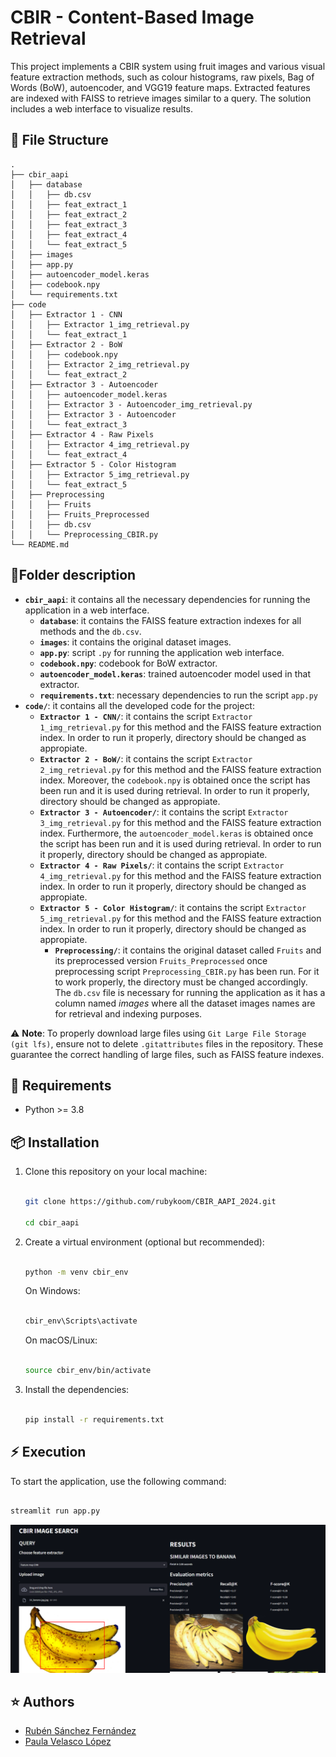 # CBIR - Content-Based Image Retrieval

This project implements a CBIR system using fruit images and various visual feature extraction methods, such as colour histograms, raw pixels, Bag of Words (BoW), autoencoder, and VGG19 feature maps. Extracted features are indexed with FAISS to retrieve images similar to a query. The solution includes a web interface to visualize results.

##  :file_folder: File Structure
```
.
├── cbir_aapi
│   ├── database
│   │   ├── db.csv
│   │   ├── feat_extract_1
│   │   ├── feat_extract_2
│   │   ├── feat_extract_3
│   │   ├── feat_extract_4
│   │   └── feat_extract_5
│   ├── images
│   ├── app.py
│   ├── autoencoder_model.keras
│   ├── codebook.npy
│   └── requirements.txt
├── code
│   ├── Extractor 1 - CNN
│   │   ├── Extractor 1_img_retrieval.py
│   │   └── feat_extract_1
│   ├── Extractor 2 - BoW
│   │   ├── codebook.npy
│   │   ├── Extractor 2_img_retrieval.py
│   │   └── feat_extract_2
│   ├── Extractor 3 - Autoencoder
│   │   ├── autoencoder_model.keras
│   │   ├── Extractor 3 - Autoencoder_img_retrieval.py
│   │   ├── Extractor 3 - Autoencoder
│   │   └── feat_extract_3
│   ├── Extractor 4 - Raw Pixels
│   │   ├── Extractor 4_img_retrieval.py
│   │   └── feat_extract_4
│   ├── Extractor 5 - Color Histogram
│   │   ├── Extractor 5_img_retrieval.py
│   │   └── feat_extract_5
│   ├── Preprocessing
│   │   ├── Fruits
│   │   ├── Fruits_Preprocessed
│   │   ├── db.csv
│   │   └── Preprocessing_CBIR.py
└── README.md
```

## :page_facing_up:Folder description
 - **`cbir_aapi`**: it contains all the necessary dependencies for running the application in a web interface.
	- **`database`**:  it contains the FAISS feature extraction indexes for all methods and the `db.csv`.
	- **`images`**:  it contains the original dataset images.
	- **`app.py`**:  script `.py` for running the application web interface.
	- **`codebook.npy`**:  codebook for BoW extractor.
	- **`autoencoder_model.keras`**:  trained autoencoder model used in that extractor.
	- **`requirements.txt`**: necessary dependencies to run the script `app.py`
 - **`code/`**: it contains all the developed code for the project:
	- **`Extractor 1 - CNN/`**:  it contains the script `Extractor 1_img_retrieval.py` for this method and the FAISS feature extraction index. In order to run it properly, directory should be changed as appropiate.	
	- **`Extractor 2 - BoW/`**:  it contains the script `Extractor 2_img_retrieval.py` for this method and the FAISS feature extraction index. Moreover, the `codebook.npy` is obtained once the script has been run and it is used during retrieval. In order to run it properly, directory should be changed as appropiate.		
	- **`Extractor 3 - Autoencoder/`**:  it contains the script `Extractor 3_img_retrieval.py` for this method and the FAISS feature extraction index.	Furthermore, the `autoencoder_model.keras` is obtained once the script has been run and it is used during retrieval. In order to run it properly, directory should be changed as appropiate.		
	- **`Extractor 4 - Raw Pixels/`**:  it contains the script `Extractor 4_img_retrieval.py` for this method and the FAISS feature extraction index. In order to run it properly, directory should be changed as appropiate.	
	- **`Extractor 5 - Color Histogram/`**:  it contains the script `Extractor 5_img_retrieval.py` for this method and the FAISS feature extraction index. In order to run it properly, directory should be changed as appropiate.	
		- **`Preprocessing/`**:  it contains the original dataset called `Fruits` and its preprocessed version `Fruits_Preprocessed` once preprocessing script `Preprocessing_CBIR.py` has been run.  For  it  to  work  properly,  the  directory  must  be  changed  accordingly. The `db.csv` file is necessary for running the application as it has a column named *images* where all the dataset images names are for retrieval and indexing purposes.


⚠️ **Note**: To properly download large files using `Git Large File Storage (git lfs)`, ensure not to delete `.gitattributes` files in the repository. These guarantee the correct handling of large files, such as FAISS feature indexes.


## :notebook: Requirements



- Python >= 3.8



##  :package: Installation



1. Clone this repository on your local machine:



    ```bash

    git clone https://github.com/rubykoom/CBIR_AAPI_2024.git

    cd cbir_aapi

    ```



2. Create a virtual environment (optional but recommended):



    ```bash

    python -m venv cbir_env

    ```



    On Windows:

    ```bash

    cbir_env\Scripts\activate 

    ```



    On macOS/Linux:

    ```bash

    source cbir_env/bin/activate

    ```



3. Install the dependencies:



    ```bash

    pip install -r requirements.txt

    ```



## :zap: Execution

To start the application, use the following command:

```bash

streamlit run app.py

```

![Web interface for CBIR](web.png)


## :star: Authors
- [Rubén Sánchez Fernández](https://github.com/rubykoom)
- [Paula Velasco López](https://github.com/PauVL)


